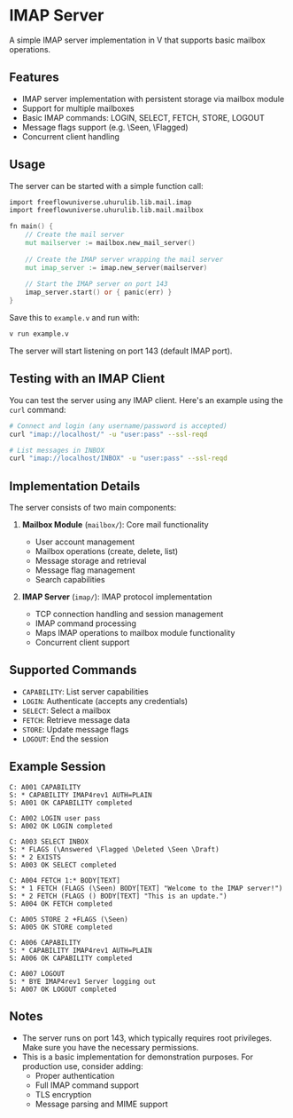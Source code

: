 # IMAP Server

A simple IMAP server implementation in V that supports basic mailbox operations.

## Features

- IMAP server implementation with persistent storage via mailbox module
- Support for multiple mailboxes
- Basic IMAP commands: LOGIN, SELECT, FETCH, STORE, LOGOUT
- Message flags support (e.g. \Seen, \Flagged)
- Concurrent client handling

## Usage

The server can be started with a simple function call:

```v
import freeflowuniverse.uhurulib.lib.mail.imap
import freeflowuniverse.uhurulib.lib.mail.mailbox

fn main() {
    // Create the mail server
    mut mailserver := mailbox.new_mail_server()
    
    // Create the IMAP server wrapping the mail server
    mut imap_server := imap.new_server(mailserver)
    
    // Start the IMAP server on port 143
    imap_server.start() or { panic(err) }
}
```

Save this to `example.v` and run with:

```bash
v run example.v
```

The server will start listening on port 143 (default IMAP port).

## Testing with an IMAP Client

You can test the server using any IMAP client. Here's an example using the `curl` command:

```bash
# Connect and login (any username/password is accepted)
curl "imap://localhost/" -u "user:pass" --ssl-reqd

# List messages in INBOX
curl "imap://localhost/INBOX" -u "user:pass" --ssl-reqd
```

## Implementation Details

The server consists of two main components:

1. **Mailbox Module** (`mailbox/`): Core mail functionality
   - User account management
   - Mailbox operations (create, delete, list)
   - Message storage and retrieval
   - Message flag management
   - Search capabilities

2. **IMAP Server** (`imap/`): IMAP protocol implementation
   - TCP connection handling and session management
   - IMAP command processing
   - Maps IMAP operations to mailbox module functionality
   - Concurrent client support

## Supported Commands

- `CAPABILITY`: List server capabilities
- `LOGIN`: Authenticate (accepts any credentials)
- `SELECT`: Select a mailbox
- `FETCH`: Retrieve message data
- `STORE`: Update message flags
- `LOGOUT`: End the session

## Example Session

```
C: A001 CAPABILITY
S: * CAPABILITY IMAP4rev1 AUTH=PLAIN
S: A001 OK CAPABILITY completed

C: A002 LOGIN user pass
S: A002 OK LOGIN completed

C: A003 SELECT INBOX
S: * FLAGS (\Answered \Flagged \Deleted \Seen \Draft)
S: * 2 EXISTS
S: A003 OK SELECT completed

C: A004 FETCH 1:* BODY[TEXT]
S: * 1 FETCH (FLAGS (\Seen) BODY[TEXT] "Welcome to the IMAP server!")
S: * 2 FETCH (FLAGS () BODY[TEXT] "This is an update.")
S: A004 OK FETCH completed

C: A005 STORE 2 +FLAGS (\Seen)
S: A005 OK STORE completed

C: A006 CAPABILITY
S: * CAPABILITY IMAP4rev1 AUTH=PLAIN
S: A006 OK CAPABILITY completed

C: A007 LOGOUT
S: * BYE IMAP4rev1 Server logging out
S: A007 OK LOGOUT completed
```

## Notes

- The server runs on port 143, which typically requires root privileges. Make sure you have the necessary permissions.
- This is a basic implementation for demonstration purposes. For production use, consider adding:
  - Proper authentication
  - Full IMAP command support
  - TLS encryption
  - Message parsing and MIME support
